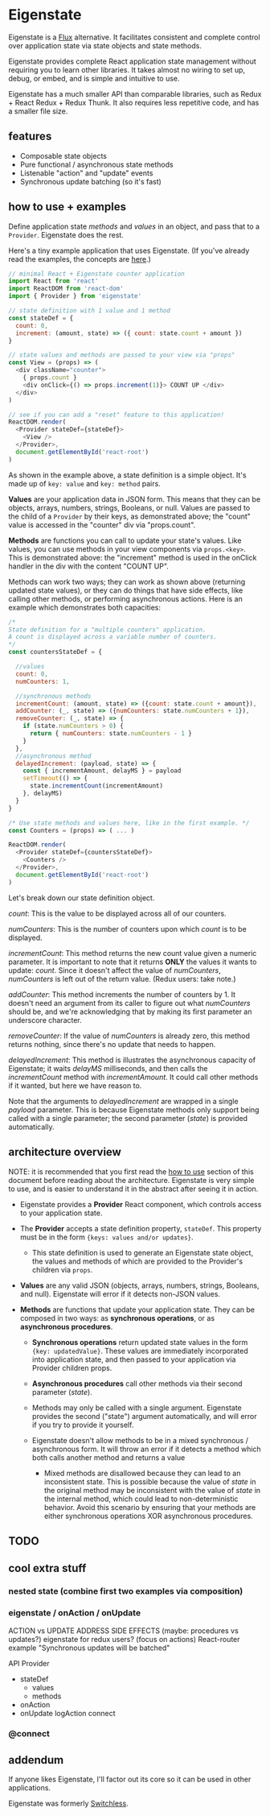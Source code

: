 # Eigenstate

Eigenstate is a [Flux](https://facebook.github.io/flux/) alternative. It facilitates consistent and complete control over application state via state objects and state methods.

Eigenstate provides complete React application state management without requiring you to learn other libraries. It takes almost no wiring to set up, debug, or embed, and is simple and intuitive to use.

Eigenstate has a much smaller API than comparable libraries, such as Redux + React Redux + Redux Thunk. It also requires less repetitive code, and has a smaller file size.

## features

* Composable state objects
* Pure functional / asynchronous state methods
* Listenable "action" and "update" events
* Synchronous update batching (so it's fast)

## how to use + examples

Define application state *methods* and *values* in an object, and pass that to a ```Provider```. Eigenstate does the rest.

Here's a tiny example application that uses Eigenstate. (If you've already read the examples, the concepts are [here](https://github.com/8balloon/eigenstate#architecture-overview).)

```js
// minimal React + Eigenstate counter application
import React from 'react'
import ReactDOM from 'react-dom'
import { Provider } from 'eigenstate'

// state definition with 1 value and 1 method
const stateDef = {
  count: 0,
  increment: (amount, state) => ({ count: state.count + amount })
}

// state values and methods are passed to your view via "props"
const View = (props) => (
  <div className="counter">
    { props.count }
    <div onClick={() => props.increment(1)}> COUNT UP </div>
  </div>
)

// see if you can add a "reset" feature to this application!
ReactDOM.render(
  <Provider stateDef={stateDef}>
    <View />
  </Provider>,
  document.getElementById('react-root')  
)
```

As shown in the example above, a state definition is a simple object. It's made up of ```key: value``` and ```key: method``` pairs.

**Values** are your application data in JSON form. This means that they can be objects, arrays, numbers, strings, Booleans, or null. Values are passed to the child of a ```Provider``` by their keys, as demonstrated above; the "count" value is accessed in the "counter" div via "props.count".

**Methods** are functions you can call to update your state's values. Like values, you can use methods in your view components via ```props.<key>```. This is demonstrated above: the "increment" method is used in the onClick handler in the div with the content "COUNT UP".

Methods can work two ways; they can work as shown above (returning updated state values), or they can do things that have side effects, like calling other methods, or performing asynchronous actions. Here is an example which demonstrates both capacities:

```js
/*
State definition for a "multiple counters" application.
A count is displayed across a variable number of counters.
*/
const countersStateDef = {

  //values
  count: 0,
  numCounters: 1,

  //synchronous methods
  incrementCount: (amount, state) => ({count: state.count + amount}),
  addCounter: (_, state) => ({numCounters: state.numCounters + 1}),
  removeCounter: (_, state) => {
    if (state.numCounters > 0) {
      return { numCounters: state.numCounters - 1 }
    }
  },
  //asynchronous method
  delayedIncrement: (payload, state) => {
    const { incrementAmount, delayMS } = payload
    setTimeout(() => {
      state.incrementCount(incrementAmount)
    }, delayMS)
  }
}

/* Use state methods and values here, like in the first example. */
const Counters = (props) => ( ... )

ReactDOM.render(
  <Provider stateDef={countersStateDef}>
    <Counters />
  </Provider>,
  document.getElementById('react-root')  
)
```

Let's break down our state definition object.

*count*: This is the value to be displayed across all of our counters.

*numCounters*: This is the number of counters upon which *count* is to be displayed.

*incrementCount*: This method returns the new count value given a numeric parameter. It is important to note that it returns **ONLY** the values it wants to update: *count*. Since it doesn't affect the value of *numCounters*, *numCounters* is left out of the return value. (Redux users: take note.)

*addCounter*: This method increments the number of counters by 1. It doesn't need an argument from its caller to figure out what *numCounters* should be, and we're acknowledging that by making its first parameter an underscore character.

*removeCounter*: If the value of *numCounters* is already zero, this method returns nothing, since there's no update that needs to happen.

*delayedIncrement*: This method is illustrates the asynchronous capacity of Eigenstate; it waits *delayMS* milliseconds, and then calls the *incrementCount* method with *incrementAmount*. It could call other methods if it wanted, but here we have reason to.

Note that the arguments to *delayedIncrement* are wrapped in a single *payload* parameter. This is because Eigenstate methods only support being called with a single parameter; the second parameter (*state*) is provided automatically.

## architecture overview

NOTE: it is recommended that you first read the [how to use](https://github.com/8balloon/eigenstate#how-to-use) section of this document before reading about the architecture. Eigenstate is very simple to use, and is easier to understand it in the abstract after seeing it in action.

* Eigenstate provides a **Provider** React component, which controls access to your application state.

* The **Provider** accepts a state definition property, ```stateDef```. This property must be in the form ```{keys: values and/or updates}```.

  * This state definition is used to generate an Eigenstate state object, the values and methods of which are provided to the Provider's children via ```props```.

* **Values** are any valid JSON (objects, arrays, numbers, strings, Booleans, and null). Eigenstate will error if it detects non-JSON values.

* **Methods** are functions that update your application state. They can be composed in two ways: as **synchronous operations**, or as **asynchronous procedures**.

  * **Synchronous operations** return updated state values in the form ```{key: updatedValue}```. These values are immediately incorporated into application state, and then passed to your application via Provider children props.

  * **Asynchronous procedures** call other methods via their second parameter (*state*).

  * Methods may only be called with a single argument. Eigenstate provides the second ("state") argument automatically, and will error if you try to provide it yourself.

  * Eigenstate doesn't allow methods to be in a mixed synchronous / asynchronous form. It will throw an error if it detects a method which both calls another method and returns a value

    * Mixed methods are disallowed because they can lead to an inconsistent state. This is possible because the value of *state* in the original method may be inconsistent with the value of *state* in the internal method, which could lead to non-deterministic behavior. Avoid this scenario by ensuring that your methods are either synchronous operations XOR asynchronous procedures.


## TODO

## cool extra stuff

### nested state (combine first two examples via composition)

### eigenstate / onAction / onUpdate

ACTION vs UPDATE
ADDRESS SIDE EFFECTS (maybe: procedures vs updates?)
eigenstate for redux users? (focus on actions)
React-router example
"Synchronous updates will be batched"

API
Provider
  * stateDef
    * values
    * methods
  * onAction
  * onUpdate
logAction
connect

### @connect

## addendum
If anyone likes Eigenstate, I'll factor out its core so it can be used in other applications.

Eigenstate was formerly [Switchless](https://github.com/8balloon/switchless).
